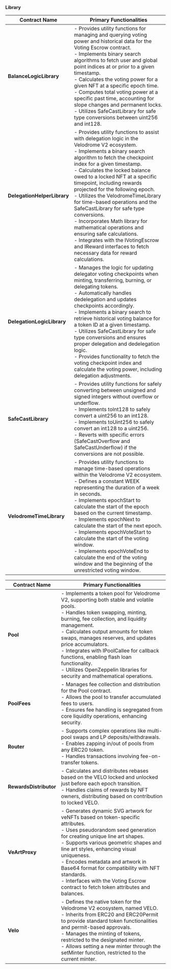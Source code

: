 **Library**

| **Contract Name**      | **Primary Functionalities**                                                                                                                     |
|------------------------|--------------------------------------------------------------------------------------------------------------------------------------------------|
| **BalanceLogicLibrary**        | - Provides utility functions for managing and querying voting power and historical data for the Voting Escrow contract. <br> - Implements binary search algorithms to fetch user and global point indices at or prior to a given timestamp. <br> - Calculates the voting power for a given NFT at a specific epoch time. <br> - Computes total voting power at a specific past time, accounting for slope changes and permanent locks. <br> - Utilizes SafeCastLibrary for safe type conversions between uint256 and int128.|  
| **DelegationHelperLibrary**        | - Provides utility functions to assist with delegation logic in the Velodrome V2 ecosystem. <br> - Implements a binary search algorithm to fetch the checkpoint index for a given timestamp. <br> - Calculates the locked balance owed to a locked NFT at a specific timepoint, including rewards projected for the following epoch. <br> - Utilizes the VelodromeTimeLibrary for time-based operations and the SafeCastLibrary for safe type conversions. <br> - Incorporates Math library for mathematical operations and ensuring safe calculations. <br> - Integrates with the IVotingEscrow and IReward interfaces to fetch necessary data for reward calculations.|  
| **DelegationLogicLibrary**        | - Manages the logic for updating delegator voting checkpoints when minting, transferring, burning, or delegating tokens. <br> - Automatically handles dedelegation and updates checkpoints accordingly. <br> - Implements a binary search to retrieve historical voting balance for a token ID at a given timestamp. <br> - Utilizes SafeCastLibrary for safe type conversions and ensures proper delegation and dedelegation logic. <br> - Provides functionality to fetch the voting checkpoint index and calculate the voting power, including delegation adjustments.|  
| **SafeCastLibrary**        | - Provides utility functions for safely converting between unsigned and signed integers without overflow or underflow. <br> - Implements toInt128 to safely convert a uint256 to an int128. <br> - Implements toUint256 to safely convert an int128 to a uint256. <br> - Reverts with specific errors (SafeCastOverflow and SafeCastUnderflow) if the conversions are not possible.|  
| **VelodromeTimeLibrary**        | - Provides utility functions to manage time-based operations within the Velodrome V2 ecosystem. <br> - Defines a constant WEEK representing the duration of a week in seconds. <br> - Implements epochStart to calculate the start of the epoch based on the current timestamp. <br> - Implements epochNext to calculate the start of the next epoch. <br> - Implements epochVoteStart to calculate the start of the voting window. <br> - Implements epochVoteEnd to calculate the end of the voting window and the beginning of the unrestricted voting window.|  



| **Contract Name**      | **Primary Functionalities**                                                                                                                     |
|------------------------|--------------------------------------------------------------------------------------------------------------------------------------------------|
| **Pool**        | - Implements a token pool for Velodrome V2, supporting both stable and volatile pools. <br> - Handles token swapping, minting, burning, fee collection, and liquidity management. <br> - Calculates output amounts for token swaps, manages reserves, and updates price accumulators. <br> - Integrates with IPoolCallee for callback functions, enabling flash loan functionality. <br> - Utilizes OpenZeppelin libraries for security and mathematical operations.|  
| **PoolFees**        | - Manages fee collection and distribution for the Pool contract. <br> - Allows the pool to transfer accumulated fees to users. <br> - Ensures fee handling is segregated from core liquidity operations, enhancing security. |
| **Router**             | - Supports complex operations like multi-pool swaps and LP deposits/withdrawals.<br>- Enables zapping in/out of pools from any ERC20 token.<br>- Handles transactions involving fee-on-transfer tokens. |
| **RewardsDistributor** | - Calculates and distributes rebases based on the VELO locked and unlocked just before each epoch transition.<br>- Handles claims of rewards by NFT owners, distributing based on contribution to locked VELO. |
| **VeArtProxy** | - Generates dynamic SVG artwork for veNFTs based on token-specific attributes. <br> - Uses pseudorandom seed generation for creating unique line art shapes. <br> - Supports various geometric shapes and line art styles, enhancing visual uniqueness. <br> - Encodes metadata and artwork in Base64 format for compatibility with NFT standards. <br> - Interfaces with the Voting Escrow contract to fetch token attributes and balances. |
| **Velo** | - Defines the native token for the Velodrome V2 ecosystem, named VELO. <br> - Inherits from ERC20 and ERC20Permit to provide standard token functionalities and permit-based approvals. <br> - Manages the minting of tokens, restricted to the designated minter. <br> - Allows setting a new minter through the setMinter function, restricted to the current minter. |





